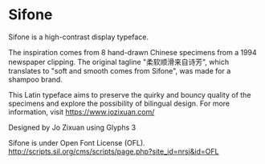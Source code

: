# Sifone
Sifone is a high-contrast display typeface.

The inspiration comes from 8 hand-drawn Chinese specimens from a 1994 newspaper clipping. The original tagline "柔软顺滑来自诗芳", which translates to "soft and smooth comes from Sifone", was made for a shampoo brand. 

This Latin typeface aims to preserve the quirky and bouncy quality of the specimens and explore the possibility of bilingual design. For more information, visit https://www.jozixuan.com/

Designed by Jo Zixuan using Glyphs 3

Sifone is under Open Font License (OFL). http://scripts.sil.org/cms/scripts/page.php?site_id=nrsi&id=OFL

